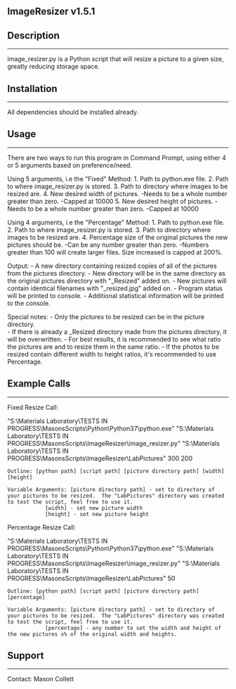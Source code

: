 ImageResizer v1.5.1
------------------------------

## Description
---------------
image_resizer.py is a Python script that will resize a picture to a given size, greatly reducing storage space.


## Installation
---------------
All dependencies should be installed already.  


## Usage 
--------------
There are two ways to run this program in Command Prompt, using either 4 or 5 arguments based on preference/need.

Using 5 arguments, i.e the "Fixed" Method:
	1. Path to python.exe file.
	2. Path to where image_resizer.py is stored.
	3. Path to directory where images to be resized are.
	4. New desired width of pictures.
		-Needs to be a whole number greater than zero.
		-Capped at 10000
	5. New desired height of pictures.
		-Needs to be a whole number greater than zero.
		-Capped at 10000

Using 4 arguments, i.e the "Percentage" Method:
	1. Path to python.exe file.
	2. Path to where image_resizer.py is stored.
	3. Path to directory where images to be resized are.
	4. Percentage size of the original pictures the new pictures should be.
		-Can be any number greater than zero.
		-Numbers greater than 100 will create larger files.  Size increased is capped at 200%.

Output: 
	- A new directory containing resized copies of all of the pictures from the pictures directory.
	- New directory will be in the same directory as the original pictures directory with "_Resized" added on.
	- New pictures will contain identical filenames with "_resized.jpg" added on.
	- Program status will be printed to console.
	- Additional statistical information will be printed to the console.

Special notes:
	- Only the pictures to be resized can be in the picture directory.  
	- If there is already a _Resized directory made from the pictures directory, it will be overwritten.
	- For best results, it is recommended to see what ratio the pictures are and to resize them in the same ratio.
	- If the photos to be resized contain different width to height ratios, it's recommended to use Percentage.


## Example Calls
--------------	

Fixed Resize Call: 
														
"S:\Materials Laboratory\TESTS IN PROGRESS\MasonsScripts\Python\Python37\python.exe" "S:\Materials Laboratory\TESTS IN PROGRESS\MasonsScripts\ImageResizer\image_resizer.py" "S:\Materials Laboratory\TESTS IN PROGRESS\MasonsScripts\ImageResizer\LabPictures" 300 200

	Outline: [python path] [script path] [picture directory path] [width] [height]

	Variable Arguments: [picture directory path] - set to directory of your pictures to be resized.  The "LabPictures" directory was created to test the script, feel free to use it.
		 	    [width] - set new picture width
		 	    [height] - set new picture height

Percentage Resize Call: 

"S:\Materials Laboratory\TESTS IN PROGRESS\MasonsScripts\Python\Python37\python.exe" "S:\Materials Laboratory\TESTS IN PROGRESS\MasonsScripts\ImageResizer\image_resizer.py" "S:\Materials Laboratory\TESTS IN PROGRESS\MasonsScripts\ImageResizer\LabPictures" 50

	Outline: [python path] [script path] [picture directory path] [percentage]
	
	Variable Arguments: [picture directory path] - set to directory of your pictures to be resized.  The "LabPictures" directory was created to test the script, feel free to use it.
		 	    [percentage] - any number to set the width and height of the new pictures x% of the original width and heights.


## Support
--------------
Contact: Mason Collett

